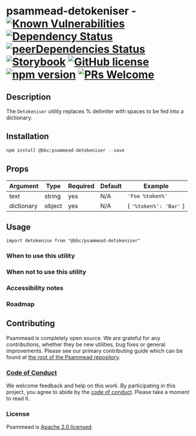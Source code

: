 # psammead-detokeniser - [![Known Vulnerabilities](https://snyk.io/test/github/bbc/psammead/badge.svg?targetFile=packages%2Fcomponents%2Fpsammead-detokeniser%2Fpackage.json)](https://snyk.io/test/github/bbc/psammead?targetFile=packages%2Fcomponents%2Fpsammead-detokeniser%2Fpackage.json) [![Dependency Status](https://david-dm.org/bbc/psammead.svg?path=packages/components/psammead-detokeniser)](https://david-dm.org/bbc/psammead?path=packages/components/psammead-detokeniser) [![peerDependencies Status](https://david-dm.org/bbc/psammead/peer-status.svg?path=packages/components/psammead-detokeniser)](https://david-dm.org/bbc/psammead?path=packages/components/psammead-detokeniser&type=peer) [![Storybook](https://raw.githubusercontent.com/storybooks/brand/master/badge/badge-storybook.svg?sanitize=true)](https://bbc.github.io/psammead/?path=/story/detokeniser--containing-image) [![GitHub license](https://img.shields.io/badge/license-Apache%202.0-blue.svg)](https://github.com/bbc/psammead/blob/latest/LICENSE) [![npm version](https://img.shields.io/npm/v/@bbc/psammead-detokeniser.svg)](https://www.npmjs.com/package/@bbc/psammead-detokeniser) [![PRs Welcome](https://img.shields.io/badge/PRs-welcome-brightgreen.svg)](https://github.com/bbc/psammead/blob/latest/CONTRIBUTING.md)

## Description

The `Detokeniser` utility replaces % delimiter with spaces to be fed into a dictionary.

## Installation

```jsx
npm install @bbc/psammead-detokeniser --save
```

## Props

| Argument  | Type | Required | Default | Example |
| --------- | ---- | -------- | ------- | ------- |
| text | string | yes | N/A | `'Foo %token%'` |
| dictionary | object | yes | N/A | { `'%token%': 'Bar'` } |

## Usage

<!-- Description of the utility usage -->

```
import detokenise from "@bbc/psammead-detokeniser"
```

### When to use this utility

<!-- Description of the where the utility can be used -->

### When not to use this utility

<!-- Description of the where the utility shouldn't can be used -->

### Accessibility notes

<!-- Information about accessibility for this utility -->

### Roadmap

<!-- Known future changes of the utility -->

## Contributing

Psammead is completely open source. We are grateful for any contributions, whether they be new utilities, bug fixes or general improvements. Please see our primary contributing guide which can be found at [the root of the Psammead repository](https://github.com/bbc/psammead/blob/latest/CONTRIBUTING.md).

### [Code of Conduct](https://github.com/bbc/psammead/blob/latest/CODE_OF_CONDUCT.md)

We welcome feedback and help on this work. By participating in this project, you agree to abide by the [code of conduct](https://github.com/bbc/psammead/blob/latest/CODE_OF_CONDUCT.md). Please take a moment to read it.

### License

Psammead is [Apache 2.0 licensed](https://github.com/bbc/psammead/blob/latest/LICENSE).
